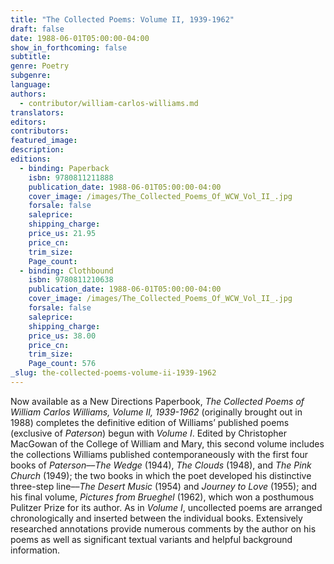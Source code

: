 ```yaml
---
title: "The Collected Poems: Volume II, 1939-1962"
draft: false
date: 1988-06-01T05:00:00-04:00
show_in_forthcoming: false
subtitle:
genre: Poetry
subgenre:
language:
authors:
  - contributor/william-carlos-williams.md
translators:
editors:
contributors:
featured_image:
description:
editions:
  - binding: Paperback
    isbn: 9780811211888
    publication_date: 1988-06-01T05:00:00-04:00
    cover_image: /images/The_Collected_Poems_Of_WCW_Vol_II_.jpg
    forsale: false
    saleprice:
    shipping_charge:
    price_us: 21.95
    price_cn:
    trim_size:
    Page_count:
  - binding: Clothbound
    isbn: 9780811210638
    publication_date: 1988-06-01T05:00:00-04:00
    cover_image: /images/The_Collected_Poems_Of_WCW_Vol_II_.jpg
    forsale: false
    saleprice:
    shipping_charge:
    price_us: 38.00
    price_cn:
    trim_size:
    Page_count: 576
_slug: the-collected-poems-volume-ii-1939-1962
---
```


Now available as a New Directions Paperbook, _The Collected Poems of William Carlos Williams, Volume II, 1939-1962_ (originally brought out in 1988) completes the definitive edition of Williams’ published poems (exclusive of _Paterson_) begun with _Volume I_. Edited by Christopher MacGowan of the College of William and Mary, this second volume includes the collections Williams published contemporaneously with the first four books of _Paterson_––_The Wedge_ (1944), _The Clouds_ (1948), and _The Pink Church_ (1949); the two books in which the poet developed his distinctive three-step line––_The Desert Music_ (1954) and _Journey to Love_ (1955); and his final volume, _Pictures from Brueghel_ (1962), which won a posthumous Pulitzer Prize for its author. As in _Volume I_, uncollected poems are arranged chronologically and inserted between the individual books. Extensively researched annotations provide numerous comments by the author on his poems as well as significant textual variants and helpful background information.

